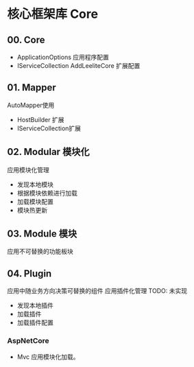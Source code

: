 # 核心框架库 Core

## 00. Core

- ApplicationOptions 应用程序配置
- IServiceCollection AddLeeliteCore 扩展配置

## 01. Mapper

AutoMapper使用

- HostBuilder 扩展
- IServiceCollection扩展

## 02. Modular 模块化

应用模块化管理

- 发现本地模块
- 根据模块依赖进行加载
- 加载模块配置
- 模块热更新

## 03. Module 模块

应用不可替换的功能板块

## 04. Plugin

应用中随业务方向决策可替换的组件
应用插件化管理
TODO: 未实现

- 发现本地插件
- 加载插件
- 加载插件配置


### AspNetCore

- Mvc 应用模块化加载。
